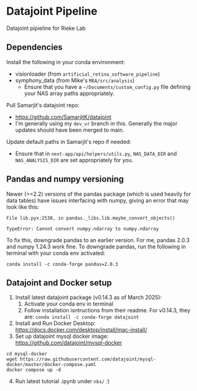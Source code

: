 # Datajoint Pipeline
Datajoint pipieline for Rieke Lab

## Dependencies
Install the following in your conda environment:
- visionloader (from `artificial_retina_software_pipeline`)
- symphony_data (from Mike's `MEA/src/analysis`)
    - Ensure that you have a `~/Documents/custom_config.py` file defining your NAS array paths appropriately.

Pull Samarjit's datajoint repo:
- https://github.com/SamarjitK/datajoint
- I'm generally using my `dev_vr` branch in this. Generally the major updates should have been merged to main.

Update default paths in Samarjit's repo if needed:
- Ensure that in `next-app/api/helpers/utils.py`, `NAS_DATA_DIR` and `NAS_ANALYSIS_DIR` are set appropriately for you.

## Pandas and numpy versioning
Newer (>=2.2) versions of the pandas package (which is used heavily for data tables) have issues interfacing with numpy, giving an error that may look like this:
```
File lib.pyx:2538, in pandas._libs.lib.maybe_convert_objects()

TypeError: Cannot convert numpy.ndarray to numpy.ndarray
```

To fix this, downgrade pandas to an earlier version. For me, pandas 2.0.3 and numpy 1.24.3 work fine. To downgrade pandas, run the following in terminal with your conda env activated:

`conda install -c conda-forge pandas=2.0.3`


## Datajoint and Docker setup
1. Install latest datajoint package (v0.14.3 as of March 2025):
    1. Activate your conda env in terminal
    2. Follow installation isntructions from their readme. For v0.14.3, they are: `conda install -c conda-forge datajoint`
2. Install and Run Docker Desktop: https://docs.docker.com/desktop/install/mac-install/
3. Set up datajoint mysql docker image: https://github.com/datajoint/mysql-docker
```mkdir mysql-docker
cd mysql-docker
wget https://raw.githubusercontent.com/datajoint/mysql-docker/master/docker-compose.yaml
docker compose up -d
```

4. Run latest tutorial .ipynb under `nbs/` :)